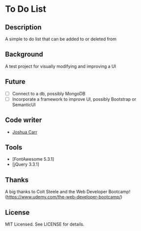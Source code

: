 # To Do List

## Description

A simple to do list that can be added to or deleted from

## Background

A test project for visually modifying and improving a UI

## Future

- [ ] Connect to a db, possibly MongoDB 
- [ ] Incorporate a framework to improve UI, possibly Bootstrap or SemanticUI 

## Code writer

- [Joshua Carr](https://github.com/JCarr719)

## Tools

- [FontAwesome 5.3.1]
- [jQuery 3.3.1]

## Thanks

A big thanks to Colt Steele and the Web Developer Bootcamp!(https://www.udemy.com/the-web-developer-bootcamp/)

## License

MIT Licensed. See LICENSE for details.
